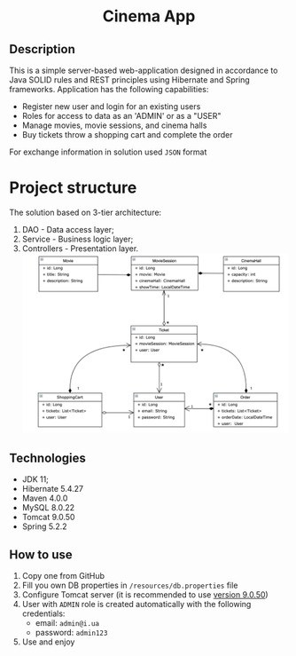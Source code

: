 <h1 align="center">
  Cinema App
</h1>

## Description
This is a simple server-based web-application designed in accordance to Java SOLID rules and REST principles using Hibernate and Spring frameworks. Application has the following capabilities:
* Register new user and login for an existing users
* Roles for access to data as an 'ADMIN' or as a "USER"
* Manage movies, movie sessions, and cinema halls
* Buy tickets throw a shopping cart and complete the order

For exchange information in solution used `JSON` format

# Project structure
The solution based on 3-tier architecture:
1. DAO - Data access layer;
2. Service - Business logic layer;
3. Controllers - Presentation layer.
   <img src="img\schema.png">

## Technologies
* JDK 11;
* Hibernate 5.4.27
* Maven 4.0.0
* MySQL 8.0.22
* Tomcat 9.0.50
* Spring 5.2.2

## How to use
1. Copy one from GitHub
3. Fill you own DB properties in `/resources/db.properties` file
4. Configure Tomcat server (it is recommended to use [version 9.0.50](https://archive.apache.org/dist/tomcat/tomcat-9/v9.0.50/bin/))
5. User with `ADMIN` role is created automatically with the following credentials: 
   * email: `admin@i.ua` 
   * password: `admin123`
6. Use and enjoy